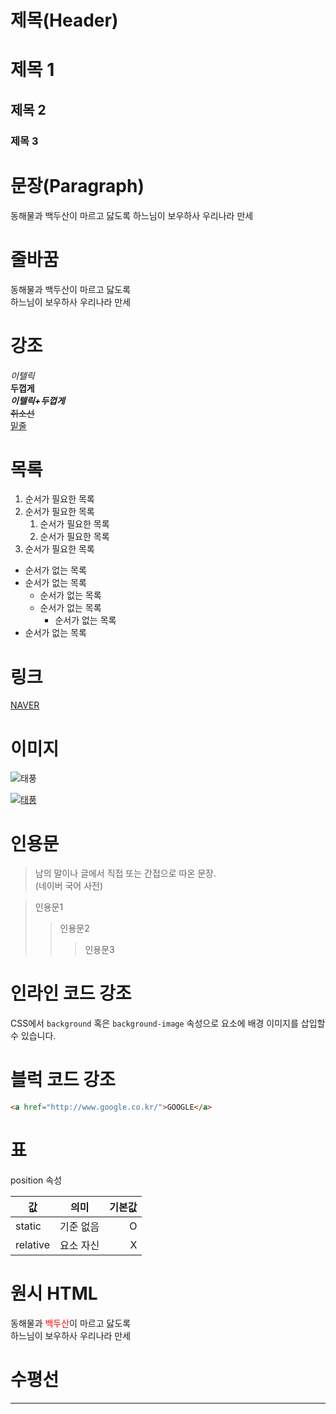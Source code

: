 # 제목(Header)

# 제목 1
## 제목 2
### 제목 3


# 문장(Paragraph)
동해물과 백두산이 마르고 닳도록
하느님이 보우하사 우리나라 만세

# 줄바꿈
동해물과 백두산이 마르고 닳도록  
하느님이 보우하사 우리나라 만세

# 강조
_이텔릭_  
**두껍게**  
**_이텔릭+두껍게_**  
~~취소선~~  
<u>밑줄</u>

# 목록
1. 순서가 필요한 목록
1. 순서가 필요한 목록
    1. 순서가 필요한 목록
    1. 순서가 필요한 목록
1. 순서가 필요한 목록

- 순서가 없는 목록
- 순서가 없는 목록
    - 순서가 없는 목록
    - 순서가 없는 목록
        - 순서가 없는 목록
- 순서가 없는 목록

# 링크
[NAVER](https://www.naver.com/ "네이버로 이동!")

# 이미지
![태풍](https://search.pstatic.net/common/?src=http%3A%2F%2Fblogfiles.naver.net%2FMjAyMTAxMjBfMTMz%2FMDAxNjExMTM2NzIyODUx.isrADLKuyOlVdbWmMvyx7CF9_fQc8VPIt8LyiCk3SW8g.JMDrmc0zIh8hZXmz0t6YAn4jwFX5o8UStElzym-aojog.JPEG.mijung8u%2F%25BB%25E7%25C1%25F8_5.jpg&type=sc960_832)

[![태풍](https://search.pstatic.net/common/?src=http%3A%2F%2Fblogfiles.naver.net%2FMjAyMTAxMjBfMTMz%2FMDAxNjExMTM2NzIyODUx.isrADLKuyOlVdbWmMvyx7CF9_fQc8VPIt8LyiCk3SW8g.JMDrmc0zIh8hZXmz0t6YAn4jwFX5o8UStElzym-aojog.JPEG.mijung8u%2F%25BB%25E7%25C1%25F8_5.jpg&type=sc960_832)](https://www.naver.com/)

# 인용문
> 남의 말이나 글에서 직접 또는 간접으로 따온 문장.  
> (네이버 국어 사전)

> 인용문1
>> 인용문2
>>> 인용문3

# 인라인 코드 강조
CSS에서 `background` 혹은 `background-image` 속성으로 요소에 배경 이미지를 삽입할 수 있습니다.

# 블럭 코드 강조

```html
<a href="http://www.google.co.kr/">GOOGLE</a>
```

# 표

position 속성

값 | 의미 | 기본값
--|:--:|--:
static | 기준 없음 | O
relative | 요소 자신 | X

# 원시 HTML
동해물과 <span style="color:red">백두산</span>이 마르고 닳도록<br/>
하느님이 보우하사 우리나라 만세

# 수평선
---